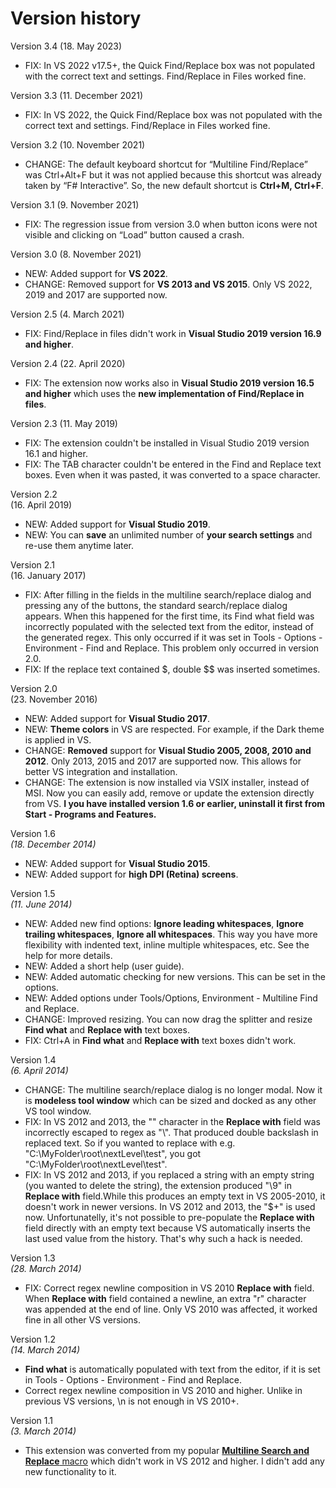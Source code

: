 # Version history

Version 3.4
(18\. May 2023)

* FIX: In VS 2022 v17.5+, the Quick Find/Replace box was not populated with the correct text and settings. Find/Replace in Files worked fine.

Version 3.3
(11\. December 2021)

* FIX: In VS 2022, the Quick Find/Replace box was not populated with the correct text and settings. Find/Replace in Files worked fine.

Version 3.2
(10\. November 2021)

* CHANGE: The default keyboard shortcut for “Multiline Find/Replace” was Ctrl+Alt+F but it was not applied because this shortcut was already taken by “F# Interactive”. So, the new default shortcut is **Ctrl+M, Ctrl+F**.

Version 3.1
(9\. November 2021)

* FIX: The regression issue from version 3.0 when button icons were not visible and clicking on “Load” button caused a crash.

Version 3.0
(8\. November 2021)

* NEW: Added support for **VS 2022**.
* CHANGE: Removed support for **VS 2013 and VS 2015**. Only VS 2022, 2019 and 2017 are supported now.

Version 2.5
(4\. March 2021)

* FIX: Find/Replace in files didn't work in **Visual Studio 2019 version 16.9 and higher**.

Version 2.4
(22\. April 2020)

*   FIX: The extension now works also in **Visual Studio 2019 version 16.5 and higher** which uses the **new implementation of Find/Replace in files**.

Version 2.3
(11\. May 2019)

*   FIX: The extension couldn't be installed in Visual Studio 2019 version 16.1 and higher.
*   FIX: The TAB character couldn't be entered in the Find and Replace text boxes. Even when it was pasted, it was converted to a space character.

Version 2.2  
(16\. April 2019)

*   NEW: Added support for **Visual Studio 2019**.
*   NEW: You can **save** an unlimited number of **your search settings** and re-use them anytime later.

Version 2.1  
(16\. January 2017)

*   FIX: After filling in the fields in the multiline search/replace dialog and pressing any of the buttons, the standard search/replace dialog appears. When this happened for the first time, its Find what field was incorrectly populated with the selected text from the editor, instead of the generated regex. This only occurred if it was set in Tools - Options - Environment - Find and Replace. This problem only occurred in version 2.0\.
*   FIX: If the replace text contained $, double $$ was inserted sometimes.

Version 2.0  
(23\. November 2016)

*   NEW: Added support for **Visual Studio 2017**.
*   NEW: **Theme colors** in VS are respected. For example, if the Dark theme is applied in VS.
*   CHANGE: **Removed** support for **Visual Studio 2005, 2008, 2010 and 2012**. Only 2013, 2015 and 2017 are supported now. This allows for better VS integration and installation.
*   CHANGE: The extension is now installed via VSIX installer, instead of MSI. Now you can easily add, remove or update the extension directly from VS. **I you have installed version 1.6 or earlier, uninstall it first from Start - Programs and Features.**

Version 1.6  
_(18\. December 2014)_

*   NEW: Added support for **Visual Studio 2015**.
*   NEW: Added support for **high DPI (Retina) screens**.

Version 1.5  
_(11\. June 2014)_

*   NEW: Added new find options: **Ignore leading whitespaces**, **Ignore trailing whitespaces**, **Ignore all whitespaces**. This way you have more flexibility with indented text, inline multiple whitespaces, etc. See the help for more details.
*   NEW: Added a short help (user guide).
*   NEW: Added automatic checking for new versions. This can be set in the options.
*   NEW: Added options under Tools/Options, Environment - Multiline Find and Replace.
*   CHANGE: Improved resizing. You can now drag the splitter and resize **Find what** and **Replace with** text boxes.
*   FIX: Ctrl+A in **Find what** and **Replace with** text boxes didn't work.

Version 1.4  
_(6\. April 2014)_

*   CHANGE: The multiline search/replace dialog is no longer modal. Now it is **modeless tool window** which can be sized and docked as any other VS tool window.
*   FIX: In VS 2012 and 2013, the "\" character in the **Replace with** field was incorrectly escaped to regex as "\\". That produced double backslash in replaced text. So if you wanted to replace with e.g. "C:\MyFolder\root\nextLevel\test", you got "C:\\MyFolder\\root\\nextLevel\\test".
*   FIX: In VS 2012 and 2013, if you replaced a string with an empty string (you wanted to delete the string), the extension produced "\9" in **Replace with** field.While this produces an empty text in VS 2005-2010, it doesn't work in newer versions. In VS 2012 and 2013, the "$+" is used now. Unfortunatelly, it's not possible to pre-populate the **Replace with** field directly with an empty text because VS automatically inserts the last used value from the history. That's why such a hack is needed.

Version 1.3  
_(28\. March 2014)_

*   FIX: Correct regex newline composition in VS 2010 **Replace with** field. When **Replace with** field contained a newline, an extra "r" character was appended at the end of line. Only VS 2010 was affected, it worked fine in all other VS versions.

Version 1.2  
_(14\. March 2014)_

*   **Find what** is automatically populated with text from the editor, if it is set in Tools - Options - Environment - Find and Replace.
*   Correct regex newline composition in VS 2010 and higher. Unlike in previous VS versions, \n is not enough in VS 2010+.

Version 1.1  
_(3\. March 2014)_

*   This extension was converted from my popular [**Multiline Search and Replace** macro](http://www.helixoft.com/blog/multiline-search-and-replace-in-visual-studio.html) which didn't work in VS 2012 and higher. I didn't add any new functionality to it.
